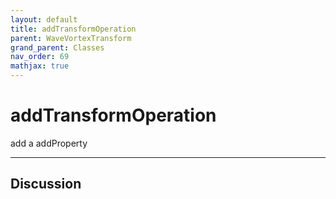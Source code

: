 ```yaml
---
layout: default
title: addTransformOperation
parent: WaveVortexTransform
grand_parent: Classes
nav_order: 69
mathjax: true
---
```


#  addTransformOperation

add a addProperty


---

## Discussion

  
